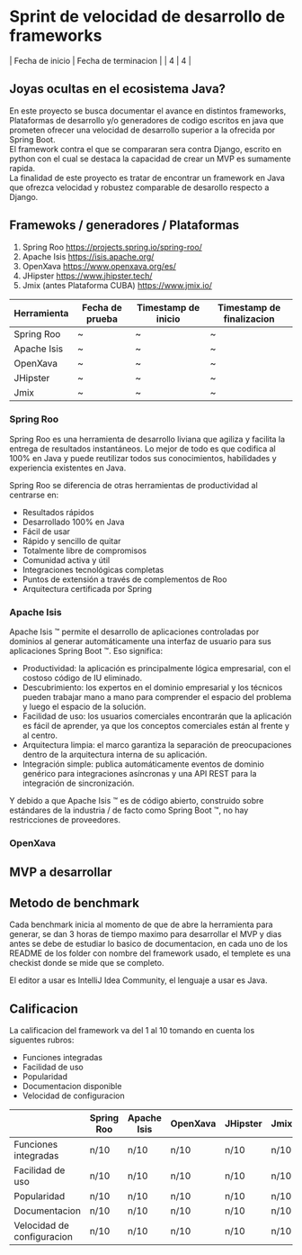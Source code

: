 # Sprint de velocidad de desarrollo de frameworks

| Fecha de inicio | Fecha de terminacion |
| 4 | 4 |

## Joyas ocultas en el ecosistema Java?

En este proyecto se busca documentar el avance en distintos frameworks, Plataformas de desarrollo y/o generadores de codigo escritos en java que prometen ofrecer una velocidad de desarrollo superior a la ofrecida por Spring Boot.
<br>
El framework contra el que se compararan sera contra Django, escrito en python con el cual se destaca la capacidad de crear un MVP es sumamente rapida.
<br>
La finalidad de este proyecto es tratar de encontrar un framework en Java que ofrezca velocidad y robustez comparable de desarollo respecto a Django.

## Framewoks / generadores / Plataformas

1. Spring Roo https://projects.spring.io/spring-roo/
2. Apache Isis https://isis.apache.org/
3. OpenXava https://www.openxava.org/es/
4. JHipster https://www.jhipster.tech/
5. Jmix (antes Plataforma CUBA) https://www.jmix.io/

| Herramienta | Fecha de prueba | Timestamp de inicio | Timestamp de finalizacion |
| ----------- | --------------- | ------------------- | ------------------------- |
| Spring Roo | ~ | ~ | ~ |
| Apache Isis | ~ | ~ | ~ |
| OpenXava | ~ | ~ | ~ |
| JHipster | ~ | ~ | ~ |
| Jmix | ~ | ~ | ~ |

### Spring Roo 
Spring Roo es una herramienta de desarrollo liviana que agiliza y facilita la entrega de resultados instantáneos. Lo mejor de todo es que codifica al 100% en Java y puede reutilizar todos sus conocimientos, habilidades y experiencia existentes en Java.

Spring Roo se diferencia de otras herramientas de productividad al centrarse en:

- Resultados rápidos
- Desarrollado 100% en Java
- Fácil de usar
- Rápido y sencillo de quitar
- Totalmente libre de compromisos
- Comunidad activa y útil
- Integraciones tecnológicas completas
- Puntos de extensión a través de complementos de Roo
- Arquitectura certificada por Spring

### Apache Isis
Apache Isis ™ permite el desarrollo de aplicaciones controladas por dominios al generar automáticamente una interfaz de usuario para sus aplicaciones Spring Boot ™. Eso significa:

- Productividad: la aplicación es principalmente lógica empresarial, con el costoso código de IU eliminado.
- Descubrimiento: los expertos en el dominio empresarial y los técnicos pueden trabajar mano a mano para comprender el espacio del problema y luego el espacio de la solución.
- Facilidad de uso: los usuarios comerciales encontrarán que la aplicación es fácil de aprender, ya que los conceptos comerciales están al frente y al centro.
- Arquitectura limpia: el marco garantiza la separación de preocupaciones dentro de la arquitectura interna de su aplicación.
- Integración simple: publica automáticamente eventos de dominio genérico para integraciones asíncronas y una API REST para la integración de sincronización.

Y debido a que Apache Isis ™ es de código abierto, construido sobre estándares de la industria / de facto como Spring Boot ™, no hay restricciones de proveedores.

### OpenXava


## MVP a desarrollar

## Metodo de benchmark

Cada benchmark inicia al momento de que de abre la herramienta para generar, se dan 3 horas de tiempo maximo para desarrollar el MVP y dias antes se debe de estudiar lo basico de documentacion, en cada uno de los README de los folder con nombre del framework usado, el templete es una checkist donde se mide que se completo.

El editor a usar es IntelliJ Idea Community, el lenguaje a usar es Java.

## Calificacion

La calificacion del framework va del 1 al 10 tomando en cuenta los siguentes rubros:

- Funciones integradas
- Facilidad de uso
- Popularidad
- Documentacion disponible
- Velocidad de configuracion

|  | Spring Roo | Apache Isis | OpenXava | JHipster | Jmix |
| --- | --- | --- | --- | --- | --- |
| Funciones integradas | n/10 | n/10 | n/10 | n/10 | n/10 |
| Facilidad de uso | n/10 | n/10 | n/10 | n/10 | n/10 |
| Popularidad | n/10 | n/10 | n/10 | n/10 | n/10 |
| Documentacion | n/10 | n/10 | n/10 | n/10 | n/10 |
| Velocidad de configuracion | n/10 | n/10 | n/10 | n/10 | n/10 |